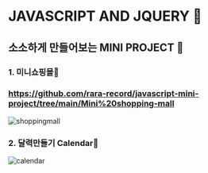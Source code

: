 # JAVASCRIPT AND JQUERY 🤗
## 소소하게 만들어보는 MINI PROJECT 🤡 

### 1. 미니쇼핑몰🛒 
### https://github.com/rara-record/javascript-mini-project/tree/main/Mini%20shopping-mall
![shoppingmall](https://user-images.githubusercontent.com/70184893/139431418-099296cd-d6e2-4c53-90ef-e9d1c18388b1.png)

### 2. 달력만들기 Calendar📅
![calendar](https://user-images.githubusercontent.com/70184893/139432552-35e9fe5a-64d2-479e-acaa-4332fab5e57c.png)
